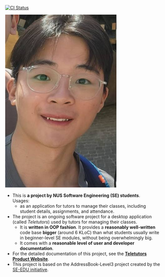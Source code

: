[![CI Status](https://github.com/AY2425S1-CS2103T-T16-4/tp/actions/workflows/gradle.yml/badge.svg)](https://github.com/AY2425S1-CS2103T-T16-4/tp/actions)

![Ui](docs/images/ansel-ch.png)

* This is **a  project by NUS Software Engineering (SE) students**.<br>
  Usages:
  * as an application for tutors to manage their classes, including student details, assignments, and attendance. 
* The project is an ongoing software project for a desktop application (called _Teletutors_) used by tutors for managing their classes.
  * It is **written in OOP fashion**. It provides a **reasonably well-written** code base **bigger** (around 6 KLoC) than what students usually write in beginner-level SE modules, without being overwhelmingly big.
  * It comes with a **reasonable level of user and developer documentation**.
* For the detailed documentation of this project, see the **[Teletutors Product Website](https://ay2425s1-cs2103t-t16-4.github.io/tp/index.html)**.
* This project is based on the AddressBook-Level3 project created by the [SE-EDU initiative](https://se-education.org).
